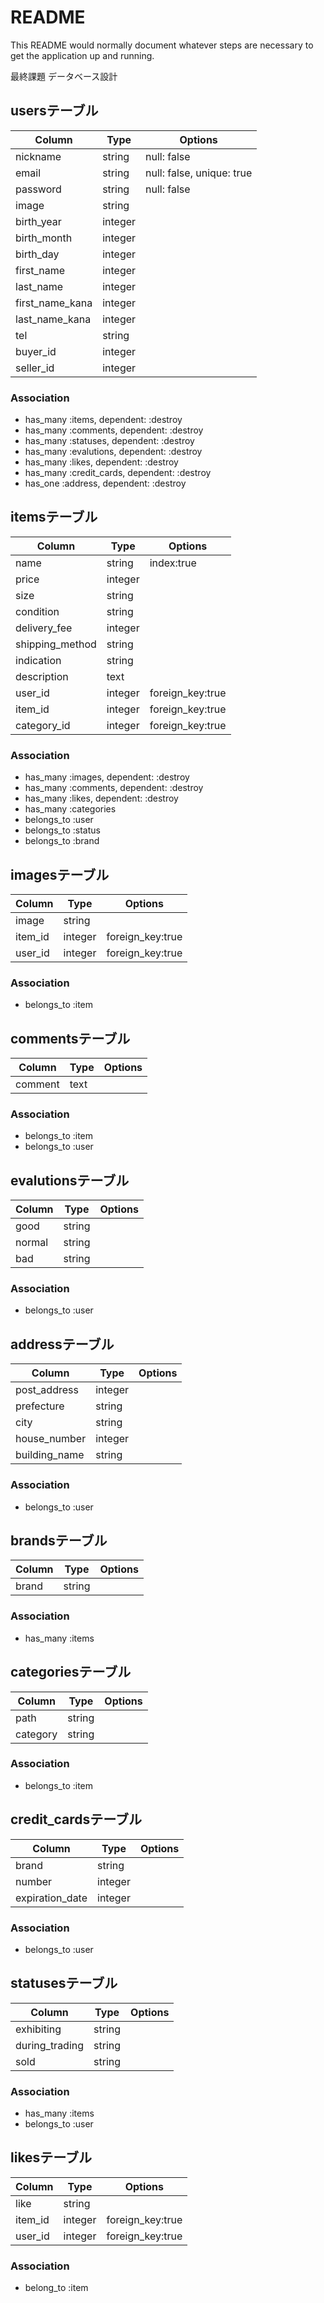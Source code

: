 # README

This README would normally document whatever steps are necessary to get the
application up and running.

最終課題 データベース設計

## usersテーブル

|Column|Type|Options|
|------|----|-------|
|nickname|string|null: false|
|email|string|null: false, unique: true|
|password|string|null: false|
|image|string|
|birth_year|integer|
|birth_month|integer|
|birth_day|integer|
|first_name|integer|
|last_name|integer|
|first_name_kana|integer|
|last_name_kana|integer|
|tel|string|
|buyer_id|integer|
|seller_id|integer|


### Association
- has_many :items, dependent: :destroy
- has_many :comments, dependent: :destroy
- has_many :statuses, dependent: :destroy
- has_many :evalutions, dependent: :destroy
- has_many :likes, dependent: :destroy
- has_many :credit_cards, dependent: :destroy
- has_one :address, dependent: :destroy


## itemsテーブル

|Column|Type|Options|
|------|----|-------|
|name|string|index:true|
|price|integer|
|size|string|
|condition|string|
|delivery_fee|integer|
|shipping_method|string|
|indication|string|
|description|text|
|user_id|integer|foreign_key:true|
|item_id|integer|foreign_key:true|
|category_id|integer|foreign_key:true|


### Association
- has_many :images, dependent: :destroy
- has_many :comments, dependent: :destroy
- has_many :likes, dependent: :destroy
- has_many :categories
- belongs_to :user
- belongs_to :status
- belongs_to :brand

## imagesテーブル

|Column|Type|Options|
|------|----|-------|
|image|string|
|item_id|integer|foreign_key:true|
|user_id|integer|foreign_key:true|


### Association
- belongs_to :item

## commentsテーブル

|Column|Type|Options|
|------|----|-------|
|comment|text|


### Association
- belongs_to :item
- belongs_to :user

## evalutionsテーブル

|Column|Type|Options|
|------|----|-------|
|good|string|
|normal|string|
|bad|string|


### Association
- belongs_to :user

## addressテーブル

|Column|Type|Options|
|------|----|-------|
|post_address|integer|
|prefecture|string|
|city|string|
|house_number|integer|
|building_name|string|


### Association
- belongs_to :user

## brandsテーブル

|Column|Type|Options|
|------|----|-------|
|brand|string|

### Association
- has_many :items

## categoriesテーブル

|Column|Type|Options|
|------|----|-------|
|path|string|
|category|string|


### Association
- belongs_to :item

## credit_cardsテーブル

|Column|Type|Options|
|------|----|-------|
|brand|string|
|number|integer|
|expiration_date|integer|


### Association
- belongs_to :user

## statusesテーブル

|Column|Type|Options|
|------|----|-------|
|exhibiting|string|
|during_trading|string|
|sold|string|


### Association
- has_many :items
- belongs_to :user

## likesテーブル

|Column|Type|Options|
|------|----|-------|
|like|string|
|item_id|integer|foreign_key:true|
|user_id|integer|foreign_key:true|


### Association
- belong_to :item
